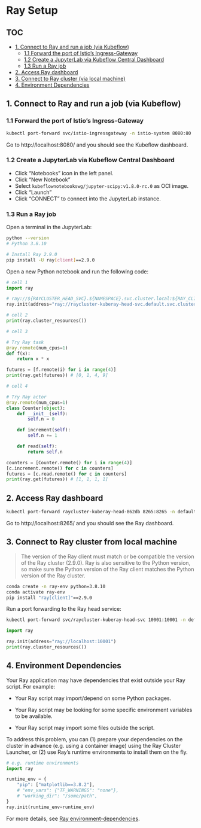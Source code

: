 # Ray Setup

## TOC
  - [1. Connect to Ray and run a job (via Kubeflow)](#3-connect-to-ray-and-run-a-job-via-kubeflow)
    - [1.1 Forward the port of Istio’s Ingress-Gateway](#31-forward-the-port-of-istios-ingress-gateway)
    - [1.2 Create a JupyterLab via Kubeflow Central Dashboard](#32-create-a-jupyterlab-via-kubeflow-central-dashboard)
    - [1.3 Run a Ray job](#33-run-a-ray-job)
  - [2. Access Ray dashboard](#4-access-ray-dashboard)
  - [3. Connect to Ray cluster (via local machine)](#5-connect-to-ray-cluster-from-local-machine)
  - [4. Environment Dependencies](#6-environment-dependencies)

## 1. Connect to Ray and run a job (via Kubeflow)

### 1.1 Forward the port of Istio’s Ingress-Gateway

```bash
kubectl port-forward svc/istio-ingressgateway -n istio-system 8080:80
```

Go to http://localhost:8080/ and you should see the Kubeflow dashboard.

### 1.2 Create a JupyterLab via Kubeflow Central Dashboard

- Click “Notebooks” icon in the left panel.
- Click “New Notebook”
- Select `kubeflownotebookswg/jupyter-scipy:v1.8.0-rc.0` as OCI image.
- Click “Launch”
- Click “CONNECT” to connect into the JupyterLab instance.

### 1.3 Run a Ray job

Open a terminal in the JupyterLab:

```bash
python --version 
# Python 3.8.10

# Install Ray 2.9.0
pip install -U ray[client]==2.9.0
```

Open a new Python notebook and run the following code:

```python
# cell 1
import ray

# ray://${RAYCLUSTER_HEAD_SVC}.${NAMESPACE}.svc.cluster.local:${RAY_CLIENT_PORT}
ray.init(address="ray://raycluster-kuberay-head-svc.default.svc.cluster.local:10001")
```

```python
# cell 2
print(ray.cluster_resources())
```

```python
# cell 3

# Try Ray task
@ray.remote(num_cpus=1)
def f(x):
    return x * x

futures = [f.remote(i) for i in range(4)]
print(ray.get(futures)) # [0, 1, 4, 9]
```

```python
# cell 4

# Try Ray actor
@ray.remote(num_cpus=1)
class Counter(object):
    def __init__(self):
        self.n = 0

    def increment(self):
        self.n += 1

    def read(self):
        return self.n

counters = [Counter.remote() for i in range(4)]
[c.increment.remote() for c in counters]
futures = [c.read.remote() for c in counters]
print(ray.get(futures)) # [1, 1, 1, 1]
```

## 2. Access Ray dashboard

```bash
kubectl port-forward raycluster-kuberay-head-862db 8265:8265 -n default
```
Go to http://localhost:8265/ and you should see the Ray dashboard.

## 3. Connect to Ray cluster from local machine

> The version of the Ray client must match or be compatible the version of the Ray cluster (2.9.0).
> Ray is also sensitive to the Python version, so make sure the Python version of the Ray client matches the Python version of the Ray cluster.

```bash
conda create -n ray-env python=3.8.10
conda activate ray-env
pip install "ray[client]"==2.9.0
```

Run a port forwarding to the Ray head service:

```bash
kubectl port-forward svc/raycluster-kuberay-head-svc 10001:10001 -n default
```

```python
import ray

ray.init(address="ray://localhost:10001")
print(ray.cluster_resources())
```

## 4. Environment Dependencies

Your Ray application may have dependencies that exist outside your Ray script. For example:

- Your Ray script may import/depend on some Python packages.

- Your Ray script may be looking for some specific environment variables to be available.

- Your Ray script may import some files outside the script.

To address this problem, you can (1) prepare your dependencies on the cluster in advance
(e.g. using a container image) using the Ray Cluster Launcher, or (2) use Ray’s runtime environments to install them on the fly.

```python
# e.g. runtime environments
import ray

runtime_env = {
    "pip": ["matplotlib==3.8.2"],
    # "env_vars": {"TF_WARNINGS": "none"},
    # "working_dir": "/some/path",
}
ray.init(runtime_env=runtime_env)
```

For more details, see [Ray environment-dependencies](https://docs.ray.io/en/latest/ray-core/handling-dependencies.html#environment-dependencies).